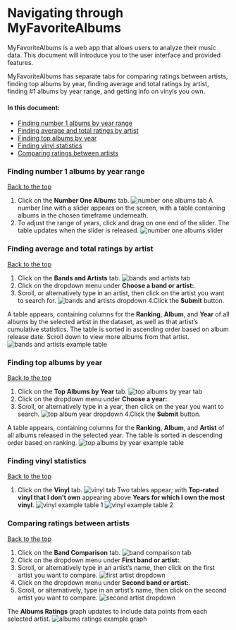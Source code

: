 # Navigating through MyFavoriteAlbums

MyFavoriteAlbums is a web app that allows users to analyze their music data. 
This document will introduce you to the user interface and provided features.

MyFavoriteAlbums has separate tabs for comparing ratings between artists,
finding top albums by year, finding average and total ratings by artist, finding #1 albums
by year range, and getting info on vinyls you own.

#### In this document:
  * [Finding number 1 albums by year range](###finding-number-1-albums-by-year-range)
  * [Finding average and total ratings by artist](###finding-average-and-total-ratings-by-artist)
  * [Finding top albums by year](###finding-top-albums-by-year)
  * [Finding vinyl statistics](###finding-vinyl-statistics)
  * [Comparing ratings between artists](###comparing-ratings-between-artists)


### Finding number 1 albums by year range
[Back to the top](####in-this-document)
  1. Click on the **Number One Album**s tab.
     ![number one albums tab](./img/number-one-albums-tab.png)
     A number line with a slider appears on the screen, with a table containing albums in the chosen timeframe underneath.
  2. To adjust the range of years, click and drag on one end of the slider. The table updates when the slider is released.
     ![number one albums slider](./img/number-one-albums-sliders.png)



### Finding average and total ratings by artist
[Back to the top](####in-this-document)
  1. Click on the **Bands and Artists** tab.
     ![bands and artists tab](./img/bands-and-artists-tab.png)
  2. Click on the dropdown menu under **Choose a band or artist:**.
  3. Scroll, or alternatively type in an artist, then click on the artist you want to search for.
     ![bands and artists dropdown](./img/bands-and-artists-search.png)
  4.Click the **Submit** button.

A table appears, containing columns for the **Ranking**, **Album**, and **Year** of all albums by the selected artist
in the dataset, as well as that artist’s cumulative statistics. 
The table is sorted in ascending order based on album release date. Scroll down to view more albums from that artist.
![bands and artists example table](./img/bands-and-artists-table.png)


### Finding top albums by year
[Back to the top](####in-this-document)
  1. Click on the **Top Albums by Year** tab.
     ![top albums by year tab](./img/top-albums-by-year-tab.png)
  2. Click on the dropdown menu under **Choose a year:**.
  3. Scroll, or alternatively type in a year, then click on the year you want to search.
     ![top album year dropdown](./img/top-albums-by-year-dropdown.png)
  4.Click the **Submit** button.

A table appears, containing columns for the **Ranking**, **Album**, and **Artist** of all albums released in the selected year.
The table is sorted in descending order based on ranking. 
![top albums by year example table](./img/top-albums-by-year-table.png)



### Finding vinyl statistics
[Back to the top](####in-this-document)
  1. Click on the **Vinyl** tab.
     ![vinyl tab](./img/vinyl-tab.png)
Two tables appear; with **Top-rated vinyl that I don't own** appearing above **Years for which I own the most vinyl**.
![vinyl example table 1](./img/vinyl-table1.png)
![vinyl example table 2](./img/vinyl-table2.png)



### Comparing ratings between artists
[Back to the top](####in-this-document)
  1. Click on the **Band Comparison** tab.
     ![band comparison tab](./img/band-comparison-tab.png)
  2. Click on the dropdown menu under **First band or artist:**.
  3. Scroll, or alternatively type in an artist’s name, then click on the first artist you want to compare.
     ![first artist dropdown](./img/band-comparison-first-dropdown.png)
  4. Click on the dropdown menu under **Second band or artist:**.
  5. Scroll, or alternatively, type in an artist’s name, then click on the second artist you want to compare.
     ![second artist dropdown](./img/band-comparison-second-dropdown.png)

The **Albums Ratings** graph updates to include data points from each selected artist.
![albums ratings example graph](./img/band-comparison-graph.png)
